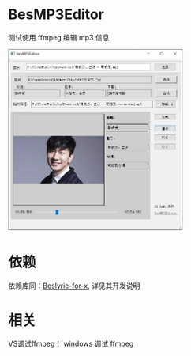 # BesMP3Editor

测试使用 ffmpeg 编辑 mp3 信息

<img src="https://github.com/BensonLaur/image-storage/raw/master/BesMp3Editor/demo.png" 
            width="70%" height="70%">


# 依赖

依赖库同：[Beslyric-for-x](https://github.com/BensonLaur/Beslyric-for-X), 详见其开发说明

# 相关

VS调试ffmpeg： [windows 调试 ffmpeg](https://www.cnblogs.com/BensonLaur/p/10989115.html)

